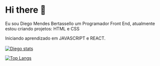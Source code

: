 # Hi there 👋

Eu sou Diego Mendes Bertassello um Programador Front End, atualmente estou criando projetos: HTML e CSS

Iniciando aprendizado em JAVASCRIPT e REACT.
<br>
<br>
[![Diego stats](https://github-readme-stats.vercel.app/api?username=DiegoBertassello)](https://github.com/anuraghazra/github-readme-stats)

[![Top Langs](https://github-readme-stats.vercel.app/api/top-langs/?username=DiegoBertassello)](https://github.com/anuraghazra/github-readme-stats)


